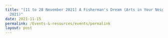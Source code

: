 ```yaml
---
title: "[11 to 28 November 2021] A Fisherman's Dream (Arts in Your Neighbourhood
  2021)"
date: 2021-11-15
permalink: /Events-&-resources/events/permalink
layout: post
---
```

